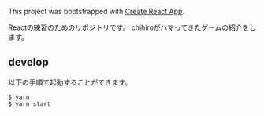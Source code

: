 This project was bootstrapped with [Create React App](https://github.com/facebook/create-react-app).

Reactの練習のためのリポジトリです。
chihiroがハマってきたゲームの紹介をします。

## develop

以下の手順で起動することができます。

    $ yarn
    $ yarn start
